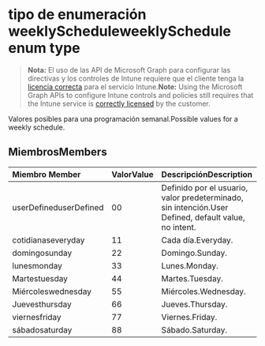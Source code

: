 # <a name="weeklyschedule-enum-type"></a><span data-ttu-id="3bb96-101">tipo de enumeración weeklySchedule</span><span class="sxs-lookup"><span data-stu-id="3bb96-101">weeklySchedule enum type</span></span>

> <span data-ttu-id="3bb96-102">**Nota:** El uso de las API de Microsoft Graph para configurar las directivas y los controles de Intune requiere que el cliente tenga la [licencia correcta](https://go.microsoft.com/fwlink/?linkid=839381) para el servicio Intune.</span><span class="sxs-lookup"><span data-stu-id="3bb96-102">**Note:** Using the Microsoft Graph APIs to configure Intune controls and policies still requires that the Intune service is [correctly licensed](https://go.microsoft.com/fwlink/?linkid=839381) by the customer.</span></span>

<span data-ttu-id="3bb96-103">Valores posibles para una programación semanal.</span><span class="sxs-lookup"><span data-stu-id="3bb96-103">Possible values for a weekly schedule.</span></span>
## <a name="members"></a><span data-ttu-id="3bb96-104">Miembros</span><span class="sxs-lookup"><span data-stu-id="3bb96-104">Members</span></span>
|<span data-ttu-id="3bb96-105">Miembro	</span><span class="sxs-lookup"><span data-stu-id="3bb96-105">Member</span></span>|<span data-ttu-id="3bb96-106">Valor</span><span class="sxs-lookup"><span data-stu-id="3bb96-106">Value</span></span>|<span data-ttu-id="3bb96-107">Descripción</span><span class="sxs-lookup"><span data-stu-id="3bb96-107">Description</span></span>|
|:---|:---|:---|
|<span data-ttu-id="3bb96-108">userDefined</span><span class="sxs-lookup"><span data-stu-id="3bb96-108">userDefined</span></span>|<span data-ttu-id="3bb96-109">0</span><span class="sxs-lookup"><span data-stu-id="3bb96-109">0</span></span>|<span data-ttu-id="3bb96-110">Definido por el usuario, valor predeterminado, sin intención.</span><span class="sxs-lookup"><span data-stu-id="3bb96-110">User Defined, default value, no intent.</span></span>|
|<span data-ttu-id="3bb96-111">cotidianas</span><span class="sxs-lookup"><span data-stu-id="3bb96-111">everyday</span></span>|<span data-ttu-id="3bb96-112">1</span><span class="sxs-lookup"><span data-stu-id="3bb96-112">1</span></span>|<span data-ttu-id="3bb96-113">Cada día.</span><span class="sxs-lookup"><span data-stu-id="3bb96-113">Everyday.</span></span>|
|<span data-ttu-id="3bb96-114">domingo</span><span class="sxs-lookup"><span data-stu-id="3bb96-114">sunday</span></span>|<span data-ttu-id="3bb96-115">2</span><span class="sxs-lookup"><span data-stu-id="3bb96-115">2</span></span>|<span data-ttu-id="3bb96-116">Domingo.</span><span class="sxs-lookup"><span data-stu-id="3bb96-116">Sunday.</span></span>|
|<span data-ttu-id="3bb96-117">lunes</span><span class="sxs-lookup"><span data-stu-id="3bb96-117">monday</span></span>|<span data-ttu-id="3bb96-118">3</span><span class="sxs-lookup"><span data-stu-id="3bb96-118">3</span></span>|<span data-ttu-id="3bb96-119">Lunes.</span><span class="sxs-lookup"><span data-stu-id="3bb96-119">Monday.</span></span>|
|<span data-ttu-id="3bb96-120">Martes</span><span class="sxs-lookup"><span data-stu-id="3bb96-120">tuesday</span></span>|<span data-ttu-id="3bb96-121">4</span><span class="sxs-lookup"><span data-stu-id="3bb96-121">4</span></span>|<span data-ttu-id="3bb96-122">Martes.</span><span class="sxs-lookup"><span data-stu-id="3bb96-122">Tuesday.</span></span>|
|<span data-ttu-id="3bb96-123">Miércoles</span><span class="sxs-lookup"><span data-stu-id="3bb96-123">wednesday</span></span>|<span data-ttu-id="3bb96-124">5</span><span class="sxs-lookup"><span data-stu-id="3bb96-124">5</span></span>|<span data-ttu-id="3bb96-125">Miércoles.</span><span class="sxs-lookup"><span data-stu-id="3bb96-125">Wednesday.</span></span>|
|<span data-ttu-id="3bb96-126">Jueves</span><span class="sxs-lookup"><span data-stu-id="3bb96-126">thursday</span></span>|<span data-ttu-id="3bb96-127">6</span><span class="sxs-lookup"><span data-stu-id="3bb96-127">6</span></span>|<span data-ttu-id="3bb96-128">Jueves.</span><span class="sxs-lookup"><span data-stu-id="3bb96-128">Thursday.</span></span>|
|<span data-ttu-id="3bb96-129">viernes</span><span class="sxs-lookup"><span data-stu-id="3bb96-129">friday</span></span>|<span data-ttu-id="3bb96-130">7</span><span class="sxs-lookup"><span data-stu-id="3bb96-130">7</span></span>|<span data-ttu-id="3bb96-131">Viernes.</span><span class="sxs-lookup"><span data-stu-id="3bb96-131">Friday.</span></span>|
|<span data-ttu-id="3bb96-132">sábado</span><span class="sxs-lookup"><span data-stu-id="3bb96-132">saturday</span></span>|<span data-ttu-id="3bb96-133">8</span><span class="sxs-lookup"><span data-stu-id="3bb96-133">8</span></span>|<span data-ttu-id="3bb96-134">Sábado.</span><span class="sxs-lookup"><span data-stu-id="3bb96-134">Saturday.</span></span>|



